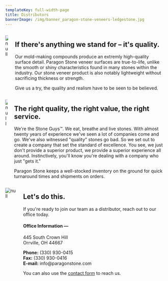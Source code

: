 ```yaml
---
templateKey: full-width-page
title: Distributors
bannerImage: /img/banner_paragon-stone-veneers-ledgestone.jpg
---
```

<div class="columns has-margin-top-large">
  <div class="column is-half">

![null](/img/river-rock-fireplace0000.jpg)

  </div>
  <div class="column is-half flex-beginning">
    <h2 class="title is-2">If there's anything we stand for – it's quality.</h2>
    <p>Our mold-making compounds produce an extremly high-quality surface detail. Paragon Stone veneer surfaces are true-to-life, unlike the smooth or shiny characteristics found in many stones within the industry. Our stone veneer product is also notably lightweight without sacrificing thickness or strength.</p>
    <p>Give us a try, the quality and realism have to be seen to be believed.</p>
  </div>
</div>
<div class="columns has-margin-top-large">
  <div class="column is-half">

![null](/img/inspiration_laredo-summit-ledge-2.jpg)

  </div>
  <div class="column is-half">
    <h2 class="title is-2">The right quality, the right value, the right service.</h2>
    <p>We're the Stone Guys™. We eat, breathe and live stones. With almost twenty years of experience we've seen a lot of companies come and go. We've also witnessed "quality" stones go bad. So we set out to create a company that set the standard of excellence. You see, we just don't provide a superior product, we provide a superior experience all around. Instinctively, you'll know you're dealing with a company who just "gets it."</p>
    <p>Paragon Stone keeps a well-stocked inventory on the ground for quick turnaround times and shipments on orders.</p>
  </div>
</div>
<div class="columns has-margin-top-large">
  <div class="column is-half">

![null](/img/inspiration_monterey-summit-ledge.jpg)

  </div>
  <div class="column is-half flex-beginning">
    <h2 class="title is-2">Let's do this.</h2>
    <p>If you're ready to join our team as a distributor, reach out to our office today.</p>
    <h4 class="title is-4">Office Information —</h4>
    <p>445 South Crown Hill<br/>Orrville, OH 44667</p>
    <p className="has-padding-top-small">
      <b>Phone:</b> (330) 930-0415<br/>
      <b>Fax:</b> (330) 930-0416<br/>
      <b>E-mail:</b> info@paragonstone.com
    </p>
    <p>You can also use the <a href="/contact">contact form</a> to reach us.</p>
  </div>
</div>
